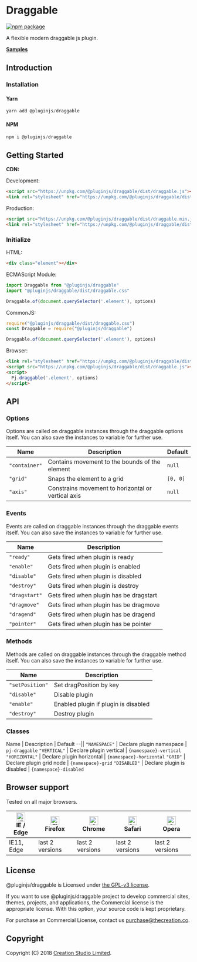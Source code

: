 # Draggable

[![npm package](https://img.shields.io/npm/v/@pluginjs/draggable.svg)](https://www.npmjs.com/package/@pluginjs/draggable)

A flexible modern draggable js plugin.

**[Samples](https://codesandbox.io/s/github/pluginjs/pluginjs/tree/master/modules/draggable/samples)**

## Introduction

### Installation

#### Yarn

```javascript
yarn add @pluginjs/draggable
```

#### NPM

```javascript
npm i @pluginjs/draggable
```

## Getting Started

**CDN:**

Development:

```html
<script src="https://unpkg.com/@pluginjs/draggable/dist/draggable.js"></script>
<link rel="stylesheet" href="https://unpkg.com/@pluginjs/draggable/dist/draggable.css">
```

Production:

```html
<script src="https://unpkg.com/@pluginjs/draggable/dist/draggable.min.js"></script>
<link rel="stylesheet" href="https://unpkg.com/@pluginjs/draggable/dist/draggable.min.css">
```

### Initialize

HTML:

```html
<div class="element"></div>
```

ECMAScript Module:

```javascript
import Draggable from "@pluginjs/draggable"
import "@pluginjs/draggable/dist/draggable.css"

Draggable.of(document.querySelector('.element'), options)
```

CommonJS:

```javascript
require("@pluginjs/draggable/dist/draggable.css")
const Draggable = require("@pluginjs/draggable")

Draggable.of(document.querySelector('.element'), options)
```

Browser:

```html
<link rel="stylesheet" href="https://unpkg.com/@pluginjs/draggable/dist/draggable.css">
<script src="https://unpkg.com/@pluginjs/draggable/dist/draggable.js"></script>
<script>
  Pj.draggable('.element', options)
</script>
```

## API

### Options

Options are called on draggable instances through the draggable options itself.
You can also save the instances to variable for further use.

Name | Description | Default
--|--|--
`"container"` | Contains movement to the bounds of the element | `null`
`"grid"` | Snaps the element to a grid | `[0, 0]`
`"axis"` | Constrains movement to horizontal or vertical axis | `null`

### Events

Events are called on draggable instances through the draggable events itself.
You can also save the instances to variable for further use.

Name | Description
--|--
`"ready"` | Gets fired when plugin is ready
`"enable"` | Gets fired when plugin is enabled
`"disable"` | Gets fired when plugin is disabled
`"destroy"` | Gets fired when plugin is destroy
`"dragstart"` | Gets fired when plugin has be dragstart
`"dragmove"` | Gets fired when plugin has be dragmove
`"dragend"` | Gets fired when plugin has be dragend
`"pointer"` | Gets fired when plugin has be pointer

### Methods

Methods are called on draggable instances through the draggable method itself.
You can also save the instances to variable for further use.

Name | Description
--|--
`"setPosition"` | Set dragPosition by key
`"disable"` | Disable plugin
`"enable"` | Enabled plugin if plugin is disabled
`"destroy"` | Destroy plugin

### Classes

Name | Description | Default
--||
`"NAMESPACE"` | Declare plugin namespace | `pj-draggable`
`"VERTICAL"` | Declare plugin vertical | `{namespace}-vertical`
`"HORIZONTAL"` | Declare plugin horizontal | `{namespace}-horizontal`
`"GRID"` | Declare plugin grid node | `{namespace}-grid`
`"DISABLED"` | Declare plugin is disabled | `{namespace}-disabled`

## Browser support

Tested on all major browsers.

| [<img src="https://raw.githubusercontent.com/alrra/browser-logos/master/src/edge/edge_48x48.png" alt="IE / Edge" width="24px" height="24px" />](http://godban.github.io/browsers-support-badges/)</br>IE / Edge | [<img src="https://raw.githubusercontent.com/alrra/browser-logos/master/src/firefox/firefox_48x48.png" alt="Firefox" width="24px" height="24px" />](http://godban.github.io/browsers-support-badges/)</br>Firefox | [<img src="https://raw.githubusercontent.com/alrra/browser-logos/master/src/chrome/chrome_48x48.png" alt="Chrome" width="24px" height="24px" />](http://godban.github.io/browsers-support-badges/)</br>Chrome | [<img src="https://raw.githubusercontent.com/alrra/browser-logos/master/src/safari/safari_48x48.png" alt="Safari" width="24px" height="24px" />](http://godban.github.io/browsers-support-badges/)</br>Safari | [<img src="https://raw.githubusercontent.com/alrra/browser-logos/master/src/opera/opera_48x48.png" alt="Opera" width="24px" height="24px" />](http://godban.github.io/browsers-support-badges/)</br>Opera |
| --------- | --------- | --------- | --------- | --------- |
| IE11, Edge| last 2 versions| last 2 versions| last 2 versions| last 2 versions|

## License

@pluginjs/draggable is Licensed under [the GPL-v3 license](LICENSE).

If you want to use @pluginjs/draggable project to develop commercial sites, themes, projects, and applications, the Commercial license is the appropriate license. With this option, your source code is kept proprietary.

For purchase an Commercial License, contact us purchase@thecreation.co.

## Copyright

Copyright (C) 2018 [Creation Studio Limited](creationstudio.com).